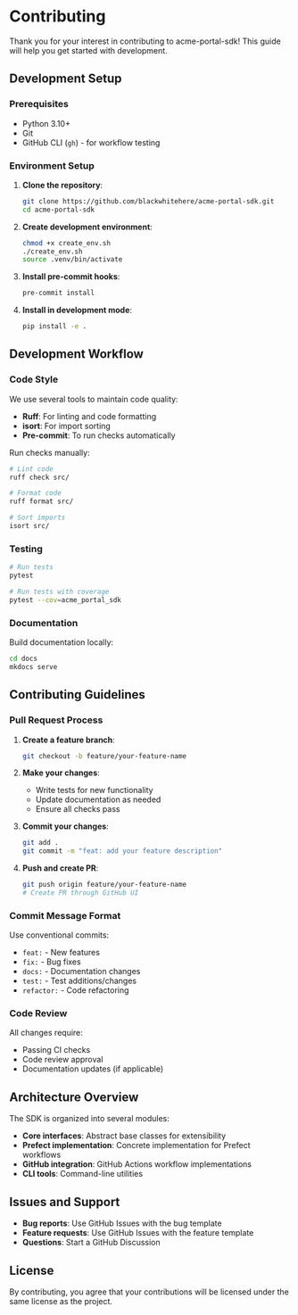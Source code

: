# Contributing

Thank you for your interest in contributing to acme-portal-sdk! This guide will help you get started with development.

## Development Setup

### Prerequisites

- Python 3.10+
- Git
- GitHub CLI (`gh`) - for workflow testing

### Environment Setup

1. **Clone the repository**:
   ```bash
   git clone https://github.com/blackwhitehere/acme-portal-sdk.git
   cd acme-portal-sdk
   ```

2. **Create development environment**:
   ```bash
   chmod +x create_env.sh
   ./create_env.sh
   source .venv/bin/activate
   ```

3. **Install pre-commit hooks**:
   ```bash
   pre-commit install
   ```

4. **Install in development mode**:
   ```bash
   pip install -e .
   ```

## Development Workflow

### Code Style

We use several tools to maintain code quality:

- **Ruff**: For linting and code formatting
- **isort**: For import sorting
- **Pre-commit**: To run checks automatically

Run checks manually:
```bash
# Lint code
ruff check src/

# Format code
ruff format src/

# Sort imports
isort src/
```

### Testing

```bash
# Run tests
pytest

# Run tests with coverage
pytest --cov=acme_portal_sdk
```

### Documentation

Build documentation locally:
```bash
cd docs
mkdocs serve
```

## Contributing Guidelines

### Pull Request Process

1. **Create a feature branch**:
   ```bash
   git checkout -b feature/your-feature-name
   ```

2. **Make your changes**:
   - Write tests for new functionality
   - Update documentation as needed
   - Ensure all checks pass

3. **Commit your changes**:
   ```bash
   git add .
   git commit -m "feat: add your feature description"
   ```

4. **Push and create PR**:
   ```bash
   git push origin feature/your-feature-name
   # Create PR through GitHub UI
   ```

### Commit Message Format

Use conventional commits:
- `feat:` - New features
- `fix:` - Bug fixes  
- `docs:` - Documentation changes
- `test:` - Test additions/changes
- `refactor:` - Code refactoring

### Code Review

All changes require:
- Passing CI checks
- Code review approval
- Documentation updates (if applicable)

## Architecture Overview

The SDK is organized into several modules:

- **Core interfaces**: Abstract base classes for extensibility
- **Prefect implementation**: Concrete implementation for Prefect workflows
- **GitHub integration**: GitHub Actions workflow implementations
- **CLI tools**: Command-line utilities

## Issues and Support

- **Bug reports**: Use GitHub Issues with the bug template
- **Feature requests**: Use GitHub Issues with the feature template
- **Questions**: Start a GitHub Discussion

## License

By contributing, you agree that your contributions will be licensed under the same license as the project.